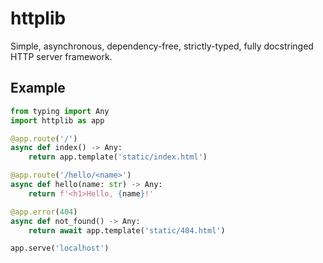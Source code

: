 
# httplib

Simple, asynchronous, dependency-free, strictly-typed, fully docstringed HTTP server framework.

## Example

```py
from typing import Any
import httplib as app

@app.route('/')
async def index() -> Any:
    return app.template('static/index.html')

@app.route('/hello/<name>')
async def hello(name: str) -> Any:
    return f'<h1>Hello, {name}!'

@app.error(404)
async def not_found() -> Any:
    return await app.template('static/404.html')

app.serve('localhost')

```
